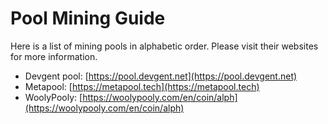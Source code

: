 # Pool Mining Guide

Here is a list of mining pools in alphabetic order. Please visit their websites for more information.

* Devgent pool: [https://pool.devgent.net](https://pool.devgent.net)
* Metapool: [https://metapool.tech](https://metapool.tech)
* WoolyPooly: [https://woolypooly.com/en/coin/alph](https://woolypooly.com/en/coin/alph)
